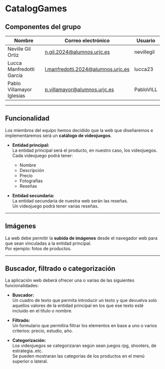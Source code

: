 # CatalogGames
## Componentes del grupo

| Nombre                     | Correo electrónico                        | Usuario    |
|----------------------------|-------------------------------------------|------------|
| Neville Gil Ortiz          | n.gil.2024@alumnos.urjc.es                | nevillegil |
| Lucca Manfredotti García   | l.manfredotti.2024@alumnos.urjc.es        | lucca23    |
| Pablo Villamayor Iglesias  | p.villamayor@alumnos.urjc.es              | PabloVILL  |

---

## Funcionalidad

Los miembros del equipo hemos decidido que la web que diseñaremos e implementaremos será un **catálogo de videojuegos**.

- **Entidad principal:**  
  La entidad principal será el producto, en nuestro caso, los videojuegos.  
  Cada videojuego podrá tener:
  - Nombre
  - Descripción
  - Precio
  - Fotografías
  - Reseñas

- **Entidad secundaria:**  
  La entidad secundaria de nuestra web serán las reseñas.  
  Un videojuego podrá tener varias reseñas.

---

## Imágenes
La web debe permitir la **subida de imágenes** desde el navegador web para que sean vinculadas a la entidad principal.  
Por ejemplo: fotos de productos.

---

## Buscador, filtrado o categorización

La aplicación web deberá ofrecer una o varias de las siguientes funcionalidades:

- **Buscador:**  
  Un cuadro de texto que permita introducir un texto y que devuelva solo aquellos valores de la entidad principal en los que ese texto esté incluido en el título o nombre.

- **Filtrado:**  
  Un formulario que permitira filtrar los elementos en base a uno o varios criterios: precio, estudio, año.

- **Categorización:**  
  Los videojuegos se categorizaran según sean juegos rpg, shooters, de estrategia..etc.  
  Se pueden mostraran las categorías de los productos en el menú superior o lateral.
